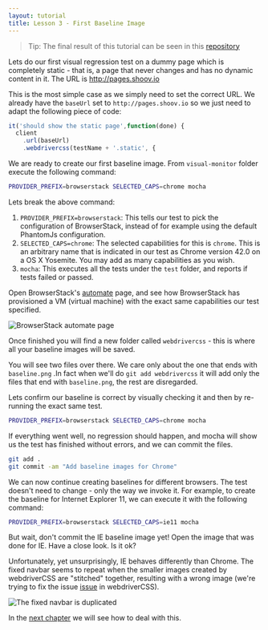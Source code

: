 ```yaml
---
layout: tutorial
title: Lesson 3 - First Baseline Image
---
```


> Tip: The final result of this tutorial can be seen in this [repository](https://github.com/shoov/getting-started-example/blob/master/visual-monitor/test/tests.js)

Lets do our first visual regression test on a dummy page which is completely static - that is, a page that never changes and has no dynamic content in it. The URL is http://pages.shoov.io

This is the most simple case as we simply need to set the correct URL. We already have the `baseUrl` set to `http://pages.shoov.io` so we just need to adapt the following piece of code:


```js
it('should show the static page',function(done) {
  client
    .url(baseUrl)
    .webdrivercss(testName + '.static', {
```

We are ready to create our first baseline image. From `visual-monitor` folder execute the following command:

```bash
PROVIDER_PREFIX=browserstack SELECTED_CAPS=chrome mocha
```

Lets break the above command:

1. `PROVIDER_PREFIX=browserstack`: This tells our test to pick the configuration of BrowserStack, instead of for example using the default PhantomJs configuration.
1. `SELECTED_CAPS=chrome`: The selected capabilities for this is `chrome`. This is an arbitrary name that is indicated in our test as Chrome version 42.0 on a OS X Yosemite. You may add as many capabilities as you wish.
1. `mocha`: This executes all the tests under the `test` folder, and reports if tests failed or passed.

Open BrowserStack's [automate](https://www.browserstack.com/automate) page, and see how BrowserStack has provisioned a VM (virtual machine) with the exact same capabilities our test specified.

![BrowserStack automate page](/assets/images/tutorials/lesson3/automate.jpg)

Once finished you will find a new folder called `webdrivercss` - this is where all your baseline images will be saved.

You will see two files over there. We care only about the one that ends with `baseline.png` .In fact when we'll do `git add webdrivercss` it will add only the files that end with `baseline.png`, the rest are disregarded.

Lets confirm our baseline is correct by visually checking it and then by re-running the exact same test.

```bash
PROVIDER_PREFIX=browserstack SELECTED_CAPS=chrome mocha
```

If everything went well, no regression should happen, and mocha will show us the test has finished without errors, and we can commit the files.

```bash
git add .
git commit -am "Add baseline images for Chrome"
```

We can now continue creating baselines for different browsers. The test doesn't need to change - only the way we invoke it. For example, to create the baseline for Internet Explorer 11, we can execute it with the following command:

```bash
PROVIDER_PREFIX=browserstack SELECTED_CAPS=ie11 mocha
```

But wait, don't commit the IE baseline image yet! Open the image that was done for IE. Have a close look. Is it ok?

Unfortunately, yet unsurprisingly, IE behaves differently than Chrome. The fixed navbar seems to repeat when the smaller images created by webdriverCSS are "stitched" together, resulting with a wrong image (we're trying to fix the issue [issue]((https://github.com/webdriverio/webdrivercss/issues/56)) in webdriverCSS).

![The fixed navbar is duplicated](/assets/images/tutorials/lesson3/ie-fixed-navbar.jpg)

In the [next chapter](/tutorials/lesson4-dynamic-intro/) we will see how to deal with this.
